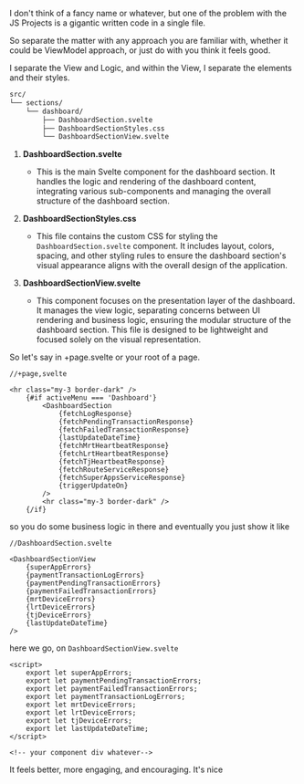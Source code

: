I don't think of a fancy name or whatever, but one of the problem with the JS Projects is a gigantic written code in a single file.  

So separate the matter with any approach you are familiar with, whether it could be ViewModel approach, or just do with you think it feels good.  

I separate the View and Logic, and within the View, I separate the elements and their styles. 

```.md
src/
└── sections/
    └── dashboard/
        ├── DashboardSection.svelte
        ├── DashboardSectionStyles.css
        └── DashboardSectionView.svelte
```


1. **DashboardSection.svelte**
   - This is the main Svelte component for the dashboard section. It handles the logic and rendering of the dashboard content, integrating various sub-components and managing the overall structure of the dashboard section.

2. **DashboardSectionStyles.css**
   - This file contains the custom CSS for styling the `DashboardSection.svelte` component. It includes layout, colors, spacing, and other styling rules to ensure the dashboard section's visual appearance aligns with the overall design of the application.

3. **DashboardSectionView.svelte**
   - This component focuses on the presentation layer of the dashboard. It manages the view logic, separating concerns between UI rendering and business logic, ensuring the modular structure of the dashboard section. This file is designed to be lightweight and focused solely on the visual representation.

So let's say in +page.svelte or your root of a page.

```.svelte
//+page,svelte

<hr class="my-3 border-dark" />
	{#if activeMenu === 'Dashboard'}
		<DashboardSection
			{fetchLogResponse}
			{fetchPendingTransactionResponse}
			{fetchFailedTransactionResponse}
			{lastUpdateDateTime}
			{fetchMrtHeartbeatResponse}
			{fetchLrtHeartbeatResponse}
			{fetchTjHeartbeatResponse}
			{fetchRouteServiceResponse}
			{fetchSuperAppsServiceResponse}
			{triggerUpdateOn}
		/>
		<hr class="my-3 border-dark" />
	{/if}
```

so you do some business logic in there and eventually you just show it like 

```.svelte
//DashboardSection.svelte

<DashboardSectionView
	{superAppErrors}
	{paymentTransactionLogErrors}
	{paymentPendingTransactionErrors}
	{paymentFailedTransactionErrors}
	{mrtDeviceErrors}
	{lrtDeviceErrors}
	{tjDeviceErrors}
	{lastUpdateDateTime}
/>
```

here we go, on `DashboardSectionView.svelte`

```
<script>
	export let superAppErrors;
	export let paymentPendingTransactionErrors;
	export let paymentFailedTransactionErrors;
	export let paymentTransactionLogErrors;
	export let mrtDeviceErrors;
	export let lrtDeviceErrors;
	export let tjDeviceErrors;
	export let lastUpdateDateTime;
</script>

<!-- your component div whatever-->
```


It feels better, more engaging, and encouraging. It's nice
